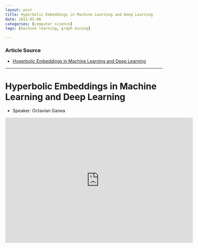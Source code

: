 ```yaml
---
layout: post
title: Hyperbolic Embeddings in Machine Learning and Deep Learning
date: 2022-05-06
categories: [computer science]
tags: [machine learning, graph mining]

---
```


### Article Source

* [Hyperbolic Embeddings in Machine Learning and Deep Learning](https://www.youtube.com/watch?v=-ksbWExpWis)


---

# Hyperbolic Embeddings in Machine Learning and Deep Learning

* Speaker: Octavian Ganea



<iframe width="600" height="400" src="https://www.youtube.com/embed/-ksbWExpWis" title="YouTube video player" frameborder="0" allow="accelerometer; autoplay; clipboard-write; encrypted-media; gyroscope; picture-in-picture" allowfullscreen></iframe>
